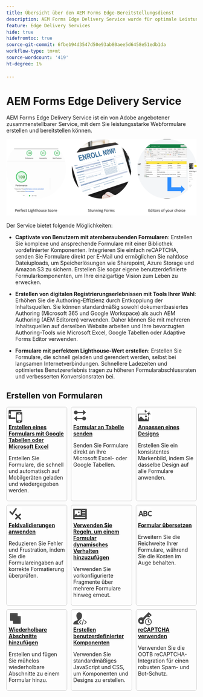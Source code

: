 ```yaml
---
title: Übersicht über den AEM Forms Edge-Bereitstellungsdienst
description: AEM Forms Edge Delivery Service wurde für optimale Leistung entwickelt und ermöglicht es Ihnen, sich die Zukunft einer optimierten Datenerfassung und Benutzerinteraktion vorzustellen.
feature: Edge Delivery Services
hide: true
hidefromtoc: true
source-git-commit: 6fbeb94d3547d50e93ab80aee5d6458e51edb1da
workflow-type: tm+mt
source-wordcount: '419'
ht-degree: 1%

---
```



# AEM Forms Edge Delivery Service

AEM Forms Edge Delivery Service ist ein von Adobe angebotener zusammenstellbarer Service, mit dem Sie leistungsstarke Webformulare erstellen und bereitstellen können.

![Wichtige Funktionen von EDS Forms](/help/edge/assets/eds-forms-key-features.png)

Der Service bietet folgende Möglichkeiten:

* **Captivate von Benutzern mit atemberaubenden Formularen**: Erstellen Sie komplexe und ansprechende Formulare mit einer Bibliothek vordefinierter Komponenten. Integrieren Sie einfach reCAPTCHA, senden Sie Formulare direkt per E-Mail und ermöglichen Sie nahtlose Dateiuploads, um Speicherlösungen wie Sharepoint, Azure Storage und Amazon S3 zu sichern. Erstellen Sie sogar eigene benutzerdefinierte Formularkomponenten, um Ihre einzigartige Vision zum Leben zu erwecken.

* **Erstellen von digitalen Registrierungserlebnissen mit Tools Ihrer Wahl**: Erhöhen Sie die Authoring-Effizienz durch Entkopplung der Inhaltsquellen. Sie können standardmäßig sowohl dokumentbasiertes Authoring (Microsoft 365 und Google Workspace) als auch AEM Authoring (AEM Editoren) verwenden. Daher können Sie mit mehreren Inhaltsquellen auf derselben Website arbeiten und Ihre bevorzugten Authoring-Tools wie Microsoft Excel, Google Tabellen oder Adaptive Forms Editor verwenden.

* **Formulare mit perfektem Lighthouse-Wert erstellen**: Erstellen Sie Formulare, die schnell geladen und gerendert werden, selbst bei langsamen Internetverbindungen. Schnellere Ladezeiten und optimiertes Benutzererlebnis tragen zu höheren Formularabschlussraten und verbesserten Konversionsraten bei.


<!-- >
* **Captivate users with stunning forms**: 
Build complex and engaging forms with ease using a library of pre-built components. Easily integrate reCAPTCHA, submit forms directly to email, and allow seamless file uploads to secure storage solutions like Sharepoint, Azure Storage, and Amazon S3. Even create your own custom forms components to bring your unique vision to life. 

    ![Enrollment forms](/help/edge/assets/enrollment-form.png)

* **Build forms with perfect lighthouse score**: Build forms that load and render quickly, even on slow internet connections. Faster loading times and optimized user experience contribute to higher form completion rates and improved conversion rates.

    ![perfect lighthouse score for your forms](/help/edge/assets/lighthouse-forms.png)

* **Create digital enrollment experiences with tools of your choice**: Increase authoring efficiency by decoupling content sources. Out of the box you can use both AEM authoring and document-based authoring. As such, you can work with multiple content sources on the same website and use your preferred authoring tools, such as Microsoft Excel, Google Sheets, or AEM Editors.

    ![Edge Delivery forms authoring tools](/help/edge/assets/edge-delivery-forms-authoring-tools.png)
    
<!--
* **Measure customer impact and deliver effective forms**: Use our RUM dashboards to visualize form performance and identify areas for improvement. Experiment with different versions and continuously optimize your forms for maximum effectiveness, ensuring you capture the data you need and drive better business outcomes.

* **Use Integrated services:** Use integrated services to streamline and empowers your users with a one-stop shop for managing their digital enrollment journeys. Use e-signatures, automated workflows, document of record (DoR), and seamless data integration, simplify the entire digital enrollment process, accelerate approvals, and optimizes your business workflows. 

    
>[!NOTE]
    >
    >
    > WYSIWYG authoring capability, integrated services, and customer impact measuring features are available under early adopter program. You can write to aem-forms-early-adopter-program@adobe.com from your official email id to join the early adopter program and request access to the capability.

    -->

## Erstellen von Formularen

<div>

<style>
    .card-container {
        width: calc(33.33% - 10px);;
        margin: 5px;
        border: 1px solid #ccc;
        border-radius: 5px;
        padding: 5px;
        box-sizing: border-box;
        transition: background-color 0.3s ease; /* Adding transition effect */
    }
    .card-container:hover {
        background-color: #f0f0f0; /* Changing background color on hover */
    }
</style>

<div style="display: flex; flex-wrap: wrap; justify-content: space-between; margin: -5px;">
    <div class="card-container">
        <a href="/help/edge/docs/forms/create-forms.md">
            <img src="/help/edge/assets/smock_devices_18_n.svg" alt="Erstellen eines Formulars mit Formularen mit Formularen" style="border-radius: 5px;"> </b>
            <br><b style="margin-top: 5px;">Erstellen eines Formulars mit Google Tabellen oder Microsoft Excel</b>
        </a>
        <p>Erstellen Sie Formulare, die schnell und automatisch auf Mobilgeräten geladen und wiedergegeben werden.</p>
    </div>
    <div class="card-container">
        <a href="/help/edge/docs/forms/create-forms.md#manually-configure-a-spreadsheet-to-accept-data">   
            <img src="/help/edge/assets/smock_platformdatamapping_18_n.svg" alt="Formular senden" alt="Formularfragmente in einem EDS-Formular verwenden" style="border-radius: 5px;"> </b>
            <br><b style="margin-top: 5px;">Formular an Tabelle senden</b>
        </a>
        <p>Senden Sie Formulare direkt an Ihre Microsoft Excel- oder Google Tabellen.</p>
    </div>
     <div class="card-container">
        <a href="/help/edge/docs/forms/style-theme-forms.md">
            <img src="/help/edge/assets/smock_imageautomode_18_N.svg" alt="Stile oder Designs auf ein Formular anwenden" style="border-radius: 5px;"> </b>
            <br><b style="margin-top: 5px;">Anpassen eines Designs</b>
        </a>
        <p>Erstellen Sie ein konsistentes Markenbild, indem Sie dasselbe Design auf alle Formulare anwenden.</p>
    </div>
      <div class="card-container">
        <a href="/help/edge/docs/forms/validate-forms.md">
            <img src="/help/edge/assets/smock_condition_18_n.svg" alt="Hinzufügen von Überprüfungen zu Formularfeldern" style="border-radius: 5px;"> </b>
            <br><b style="margin-top: 5px;">Feldvalidierungen anwenden</b>
        </a>
        <p>Reduzieren Sie Fehler und Frustration, indem Sie die Formulareingaben auf korrekte Formatierung überprüfen.</p>
    </div> 
            <div class="card-container">
        <a href="/help/edge/docs/forms/rules-forms.md">
            <img src="/help/edge/assets/smock_documentfragment_18_n.svg" alt="Verwenden Sie Regeln, um einem Formular dynamisches Verhalten hinzuzufügen" style="border-radius: 5px;"> </b>
            <br><b style="margin-top: 5px;">Verwenden Sie Regeln, um einem Formular dynamisches Verhalten hinzuzufügen</b>
        </a>
        <p>Verwenden Sie vorkonfigurierte Fragmente über mehrere Formulare hinweg erneut.</p>
    </div>
    <div class="card-container">
        <a href="/help/edge/docs/forms/translate-forms.md">  
            <img src="/help/edge/assets/smock_abc_18_n.svg" alt="EDS-Formular übersetzen" style="border-radius: 5px;"> </b>
            <br><b style="margin-top: 5px;">Formular übersetzen</b>
        </a>
        <p>Erweitern Sie die Reichweite Ihrer Formulare, während Sie die Kosten im Auge behalten.</p>
    </div>
    <div class="card-container">
        <a href="/help/edge/docs/forms/repeatable-forms.md">  
            <img src="/help/edge/assets/smock_addto_18_n.svg" alt="Wiederholbare Abschnitte zu einem EDS-Formular hinzufügen" style="border-radius: 5px;"> </b>
            <br><b style="margin-top: 5px;">Wiederholbare Abschnitte hinzufügen</b>
        </a>
        <p>Erstellen und fügen Sie mühelos wiederholbare Abschnitte zu einem Formular hinzu.</p>
    </div>
    <div class="card-container">
        <a href="/help/edge/docs/forms/custom-components-forms.md"> 
            <img src="/help/edge/assets/smock_userdeveloper_18_n.svg" alt="Erstellen benutzerdefinierter Formularkomponenten mit standardmäßigem JavaScript und CSS"  style="border-radius: 5px;"> </b>
            <br><b style="margin-top: 5px;">Erstellen benutzerdefinierter Komponenten</b>
        </a>
        <p>Verwenden Sie standardmäßiges JavaScript und CSS, um Komponenten und Designs zu erstellen.</p>
    </div>
    <div class="card-container">
        <a href="/help/edge/docs/forms/recaptacha-forms.md">  
            <img src="/help//edge/assets/smock_keyclock_18_n.svg" alt="Verwenden von reCAPTCHA in einem EDS-Formular" style="border-radius: 5px;"> </b>
            <br><b style="margin-top: 5px;">reCAPTCHA verwenden</b>
        </a>
        <p>Verwenden Sie die OOTB reCAPTCHA-Integration für einen robusten Spam- und Bot-Schutz.</p>
    </div>


</div>


</br>









